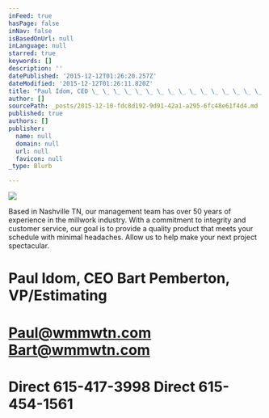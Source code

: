 ```yaml
---
inFeed: true
hasPage: false
inNav: false
isBasedOnUrl: null
inLanguage: null
starred: true
keywords: []
description: ''
datePublished: '2015-12-12T01:26:20.257Z'
dateModified: '2015-12-12T01:26:11.820Z'
title: "Paul Idom, CEO \_ \_ \_ \_ \_ \_ \_ \_ \_ \_ \_ \_ \_ \_ \_ \_ \_ \_ \_ \_ \_ \_ \_ \_ \_Bart Pemberton, VP/Estimating"
author: []
sourcePath: _posts/2015-12-10-fdc8d192-9d91-42a1-a295-6fc48e61f4d4.md
published: true
authors: []
publisher:
  name: null
  domain: null
  url: null
  favicon: null
_type: Blurb

---
```

![](https://the-grid-user-content.s3-us-west-2.amazonaws.com/6e94cc0b-6a03-4575-b0a7-edee9a652279.png)

Based in Nashville TN, our management team has over 50 years of experience in the millwork industry.  With a commitment to integrity and customer service, our goal is to provide a quality product that meets your schedule with minimal headaches. Allow us to help make your next project spectacular.

# Paul Idom, CEO                                                  Bart Pemberton, VP/Estimating

# Paul@wmmwtn.com                                           Bart@wmmwtn.com

# Direct 615-417-3998                                           Direct 615-454-1561